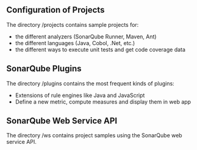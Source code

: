 ## Configuration of Projects

The directory /projects contains sample projects for:
 * the different analyzers (SonarQube Runner, Maven, Ant)
 * the different languages (Java, Cobol, .Net, etc.)
 * the different ways to execute unit tests and get code coverage data

## SonarQube Plugins

The directory /plugins contains the most frequent kinds of plugins:
 * Extensions of rule engines like Java and JavaScript
 * Define a new metric, compute measures and display them in web app

## SonarQube Web Service API

The directory /ws contains project samples using the SonarQube web service API.
 
